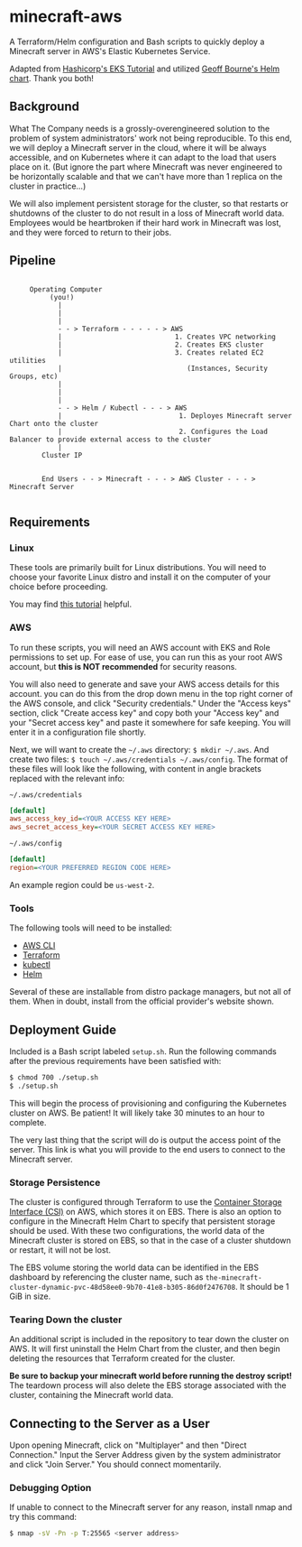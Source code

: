 # minecraft-aws

A Terraform/Helm configuration and Bash scripts to quickly deploy a Minecraft server in AWS's Elastic Kubernetes Service.

Adapted from [Hashicorp's EKS Tutorial](https://github.com/hashicorp/learn-terraform-provision-eks-cluster) and utilized [Geoff Bourne's Helm chart](https://artifacthub.io/packages/helm/minecraft-server-charts/minecraft). Thank you both!

## Background

What The Company needs is a grossly-overengineered solution to the problem of system administrators' work not being reproducible. To this end, we will deploy a Minecraft server in the cloud, where it will be always accessible, and on Kubernetes where it can adapt to the load that users place on it. (But ignore the part where Minecraft was never engineered to be horizontally scalable and that we can't have more than 1 replica on the cluster in practice...)

We will also implement persistent storage for the cluster, so that restarts or shutdowns of the cluster to do not result in a loss of Minecraft world data. Employees would be heartbroken if their hard work in Minecraft was lost, and they were forced to return to their jobs.

## Pipeline

```

     Operating Computer
          (you!)
            |
            |
            |
            - - > Terraform - - - - - > AWS
            |                            1. Creates VPC networking
            |                            2. Creates EKS cluster
            |                            3. Creates related EC2 utilities
            |                               (Instances, Security Groups, etc)
            |
            |
            |
            - - > Helm / Kubectl - - - > AWS
            |                             1. Deployes Minecraft server Chart onto the cluster
            |                             2. Configures the Load Balancer to provide external access to the cluster
            |
        Cluster IP
            
            
        End Users - - > Minecraft - - - > AWS Cluster - - - > Minecraft Server
        
```

## Requirements

### Linux

These tools are primarily built for Linux distributions. You will need to choose your favorite Linux distro and install it on the computer of your choice before proceeding.

You may find [this tutorial](https://wiki.archlinux.org/title/installation_guide) helpful.

### AWS

To run these scripts, you will need an AWS account with EKS and Role permissions to set up. For ease of use, you can run this as your root AWS account, but **this is NOT recommended** for security reasons.

You will also need to generate and save your AWS access details for this account. you can do this from the drop down menu in the top right corner of the AWS console, and click "Security credentials." Under the "Access keys" section, click "Create access key" and copy both your "Access key" and your "Secret access key" and paste it somewhere for safe keeping. You will enter it in a configuration file shortly.

Next, we will want to create the `~/.aws` directory: `$ mkdir ~/.aws`. And create two files: `$ touch ~/.aws/credentials ~/.aws/config`. The format of these files will look like the following, with content in angle brackets replaced with the relevant info:

`~/.aws/credentials`
```ini
[default]
aws_access_key_id=<YOUR ACCESS KEY HERE>
aws_secret_access_key=<YOUR SECRET ACCESS KEY HERE>
```

`~/.aws/config`
```ini
[default]
region=<YOUR PREFERRED REGION CODE HERE>
```

An example region could be `us-west-2`.

### Tools

The following tools will need to be installed:

- [AWS CLI](https://docs.aws.amazon.com/cli/latest/userguide/getting-started-install.html)
- [Terraform](https://developer.hashicorp.com/terraform/tutorials/aws-get-started/install-cli)
- [kubectl](https://kubernetes.io/docs/tasks/tools/install-kubectl-linux/)
- [Helm](https://helm.sh/docs/intro/install/#from-script)

Several of these are installable from distro package managers, but not all of them. When in doubt, install from the official provider's website shown.

## Deployment Guide

Included is a Bash script labeled `setup.sh`. Run the following commands after the previous requirements have been satisfied with:

```sh
$ chmod 700 ./setup.sh
$ ./setup.sh
```

This will begin the process of provisioning and configuring the Kubernetes cluster on AWS. Be patient! It will likely take 30 minutes to an hour to complete.

The very last thing that the script will do is output the access point of the server. This link is what you will provide to the end users to connect to the Minecraft server.

### Storage Persistence

The cluster is configured through Terraform to use the [Container Storage Interface (CSI)](https://aws.amazon.com/blogs/containers/amazon-ebs-csi-driver-is-now-generally-available-in-amazon-eks-add-ons/) on AWS, which stores it on EBS. There is also an option to configure in the Minecraft Helm Chart to specify that persistent storage should be used. With these two configurations, the world data of the Minecraft cluster is stored on EBS, so that in the case of a cluster shutdown or restart, it will not be lost.

The EBS volume storing the world data can be identified in the EBS dashboard by referencing the cluster name, such as `the-minecraft-cluster-dynamic-pvc-48d58ee0-9b70-41e8-b305-86d0f2476708`. It should be 1 GiB in size.

### Tearing Down the cluster

An additional script is included in the repository to tear down the cluster on AWS. It will first uninstall the Helm Chart from the cluster, and then begin deleting the resources that Terraform created for the cluster.

**Be sure to backup your minecraft world before running the destroy script!** The teardown process will also delete the EBS storage associated with the cluster, containing the Minecraft world data.

## Connecting to the Server as a User

Upon opening Minecraft, click on "Multiplayer" and then "Direct Connection." Input the Server Address given by the system administrator and click "Join Server." You should connect momentarily.

### Debugging Option

If unable to connect to the Minecraft server for any reason, install nmap and try this command:

```sh
$ nmap -sV -Pn -p T:25565 <server address>
```
